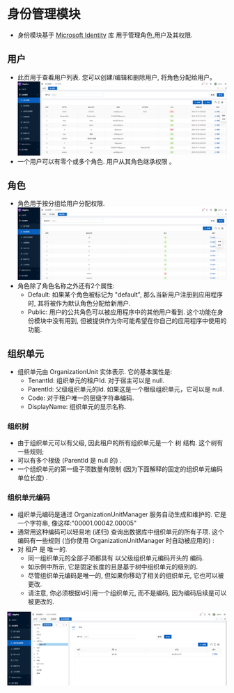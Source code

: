 # 身份管理模块

- 身份模块基于 [Microsoft Identity](https://docs.microsoft.com/zh-cn/aspnet/core/security/authentication/identity?view=aspnetcore-6.0) 库 用于管理角色,用户及其权限.


## 用户
- 此页用于查看用户列表. 您可以创建/编辑和删除用户, 将角色分配给用户。
![](../../../img/user.png)
- 一个用户可以有零个或多个角色. 用户从其角色继承权限 。

## 角色
- 角色用于按分组给用户分配权限.
![](../../../img/role.png)
- 角色除了角色名称之外还有2个属性:
    - Default: 如果某个角色被标记为 "default", 那么当新用户注册到应用程序时, 其将被作为默认角色分配给新用户.
    - Public: 用户的公共角色可以被应用程序中的其他用户看到. 这个功能在身份模块中没有用到, 但被提供作为你可能希望在你自己的应用程序中使用的功能.

## 组织单元
- 组织单元由 OrganizationUnit 实体表示. 它的基本属性是:
    - TenantId: 组织单元的租户Id. 对于宿主可以是 null.
    - ParentId: 父级组织单元的Id. 如果这是一个根级组织单元，它可以是 null.
    - Code: 对于租户唯一的层级字符串编码.
    - DisplayName: 组织单元的显示名称.

### 组织树
- 由于组织单元可以有父级, 因此租户的所有组织单元是一个 树 结构. 这个树有一些规则;
- 可以有多个根级 (ParentId 是 null 的) .
- 一个组织单元的第一级子项数量有限制 (因为下面解释的固定的组织单元编码单位长度) .

### 组织单元编码
- 组织单元编码是通过 OrganizationUnitManager 服务自动生成和维护的. 它是一个字符串, 像这样:"00001.00042.00005"
- 通常用这种编码可以轻易地 (递归) 查询出数据库中组织单元的所有子项. 这个编码有一些规则 (当你使用 OrganizationUnitManager 时自动被应用的) :
- 对 租户 是 唯一的.
    - 同一组织单元的全部子项都具有 以父级组织单元编码开头的 编码.
    - 如示例中所示, 它是固定长度的且是基于树中组织单元的级别的.
    - 尽管组织单元编码是唯一的, 但如果你移动了相关的组织单元, 它也可以被更改.
    - 请注意, 你必须根据Id引用一个组织单元, 而不是编码, 因为编码后续是可以被更改的.
    
![](../../../img/uo.png)
